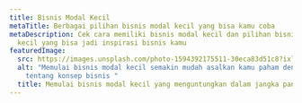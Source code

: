 ```yaml
---
title: Bisnis Modal Kecil
metaTitle: Berbagai pilihan bisnis modal kecil yang bisa kamu coba
metaDescription: Cek cara memiliki bisnis modal kecil dan pilihan bisnis modal
  kecil yang bisa jadi inspirasi bisnis kamu
featuredImage:
  src: https://images.unsplash.com/photo-1594392175511-30eca83d51c8?ixlib=rb-1.2.1&ixid=MnwxMjA3fDB8MHxzZWFyY2h8Nnx8c21hbGwlMjBidXNpbmVzc3xlbnwwfHwwfHw%3D&auto=format&fit=crop&w=500&q=60
  alt: "Memulai bisnis modal kecil semakin mudah asalkan kamu paham dengan baik
    tentang konsep bisnis "
  title: Memulai bisnis modal kecil yang menguntungkan dalam jangka panjang
---
```

